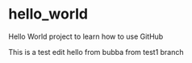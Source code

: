 # hello_world
Hello World project to learn how to use GitHub

This is a test edit
hello from bubba
from test1 branch
